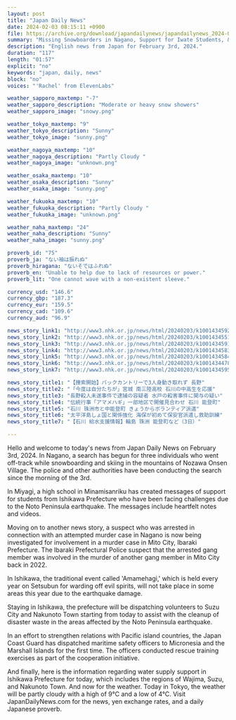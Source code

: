 ```yaml
---
layout: post
title: "Japan Daily News"
date: 2024-02-03 08:15:11 +0900
file: https://archive.org/download/japandailynews/japandailynews_2024-02-03.mp3
summary: "Missing Snowboarders in Nagano, Support for Iwate Students, & more…"
description: "English news from Japan for February 3rd, 2024."
duration: "117"
length: "01:57"
explicit: "no"
keywords: "japan, daily, news"
block: "no"
voices: "'Rachel' from ElevenLabs"

weather_sapporo_maxtemp: "-7"
weather_sapporo_description: "Moderate or heavy snow showers"
weather_sapporo_image: "snowy.png"

weather_tokyo_maxtemp: "9"
weather_tokyo_description: "Sunny"
weather_tokyo_image: "sunny.png"

weather_nagoya_maxtemp: "10"
weather_nagoya_description: "Partly Cloudy "
weather_nagoya_image: "unknown.png"

weather_osaka_maxtemp: "10"
weather_osaka_description: "Sunny"
weather_osaka_image: "sunny.png"

weather_fukuoka_maxtemp: "10"
weather_fukuoka_description: "Partly Cloudy "
weather_fukuoka_image: "unknown.png"

weather_naha_maxtemp: "24"
weather_naha_description: "Sunny"
weather_naha_image: "sunny.png"

proverb_id: "75"
proverb_ja: "ない袖は振れぬ"
proverb_hiragana: "ないそではふれぬ"
proverb_en: "Unable to help due to lack of resources or power."
proverb_lit: "One cannot wave with a non-existent sleeve."

currency_usd: "146.6"
currency_gbp: "187.3"
currency_eur: "159.5"
currency_cad: "109.6"
currency_aud: "96.9"

news_story_link1: "http://www3.nhk.or.jp/news/html/20240203/k10014345921000.html"
news_story_link2: "http://www3.nhk.or.jp/news/html/20240203/k10014345511000.html"
news_story_link3: "http://www3.nhk.or.jp/news/html/20240203/k10014345911000.html"
news_story_link4: "http://www3.nhk.or.jp/news/html/20240203/k10014345831000.html"
news_story_link5: "http://www3.nhk.or.jp/news/html/20240203/k10014345841000.html"
news_story_link6: "http://www3.nhk.or.jp/news/html/20240203/k10014344781000.html"
news_story_link7: "http://www3.nhk.or.jp/news/html/20240203/k10014345951000.html"

news_story_title1: "【捜索開始】バックカントリーで3人身動き取れず 長野"
news_story_title2: "「今度は自分たちが」宮城 南三陸高校 石川の中高生を応援"
news_story_title3: "長野殺人未遂事件で逮捕の容疑者 水戸の殺害事件に関与の疑い"
news_story_title4: "伝統行事「アマメハギ」一部地区で開催見合わせ 石川 能登町"
news_story_title5: "石川 珠洲市と中能登町 きょうからボランティア派遣"
news_story_title6: "太平洋島しょ国と関係強化 海保が初めて保安官派遣し救助訓練"
news_story_title7: "【石川 給水支援情報】輪島 珠洲 能登町など（3日）"

---
```


Hello and welcome to today's news from Japan Daily News on February 3rd, 2024. In Nagano, a search has begun for three individuals who went off-track while snowboarding and skiing in the mountains of Nozawa Onsen Village. The police and other authorities have been conducting the search since the morning of the 3rd.

In Miyagi, a high school in Minamisanriku has created messages of support for students from Ishikawa Prefecture who have been facing challenges due to the Noto Peninsula earthquake. The messages include heartfelt notes and videos.

Moving on to another news story, a suspect who was arrested in connection with an attempted murder case in Nagano is now being investigated for involvement in a murder case in Mito City, Ibaraki Prefecture. The Ibaraki Prefectural Police suspect that the arrested gang member was involved in the murder of another gang member in Mito City back in 2022.

In Ishikawa, the traditional event called 'Amamehagi,' which is held every year on Setsubun for warding off evil spirits, will not take place in some areas this year due to the earthquake damage.

Staying in Ishikawa, the prefecture will be dispatching volunteers to Suzu City and Nakunoto Town starting from today to assist with the cleanup of disaster waste in the areas affected by the Noto Peninsula earthquake.

In an effort to strengthen relations with Pacific island countries, the Japan Coast Guard has dispatched maritime safety officers to Micronesia and the Marshall Islands for the first time. The officers conducted rescue training exercises as part of the cooperation initiative.

And finally, here is the information regarding water supply support in Ishikawa Prefecture for today, which includes the regions of Wajima, Suzu, and Nakunoto Town. And now for the weather. Today in Tokyo, the weather will be partly cloudy with a high of 9°C and a low of 4°C.  Visit JapanDailyNews.com for the news, yen exchange rates, and a daily Japanese proverb.
